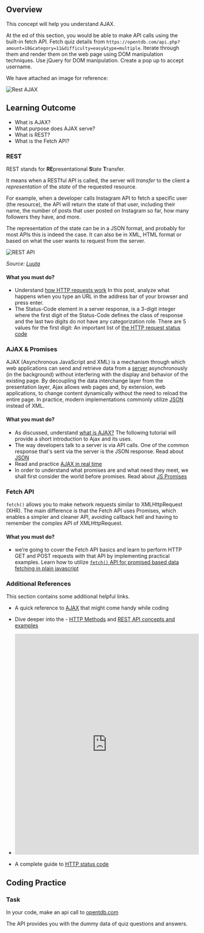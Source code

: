 ## Overview

This concept will help you understand AJAX.

At the ed of this section, you would be able to make API calls using the built-in fetch API. Fetch quiz details from `https://opentdb.com/api.php?amount=10&category=11&difficulty=easy&type=multiple`. Iterate through them and render them on the web page using DOM manipulation techniques. Use jQuery for DOM manipulation. Create a pop up to accept username.

We have attached an image for reference:

![Rest AJAX](https://raw.githubusercontent.com/greyatom-school/the-minerva-project/master/FEWD/sprint_3/2.%20Ajax%20and%20DOM%20Events/rest_ajax/fetch.png)

## Learning Outcome

- What is AJAX?
- What purpose does AJAX serve?
- What is REST?
- What is the Fetch API?

### REST

REST stands for **RE**presentational **S**tate **T**ransfer.

It means when a RESTful API is called, the server will _transfer_ to the client a _representation_ of the _state_ of the requested resource.

For example, when a developer calls Instagram API to fetch a specific user (the resource), the API will return the state of that user, including their name, the number of posts that user posted on Instagram so far, how many followers they have, and more.

The representation of the state can be in a JSON format, and probably for most APIs this is indeed the case. It can also be in XML, HTML format or based on what the user wants to request from the server.

![REST API](https://raw.githubusercontent.com/greyatom-school/the-minerva-project/master/FEWD/sprint_3/2.%20Ajax%20and%20DOM%20Events/images/rest-api.jpg)

*Source: [Luuta](https://luutaa.com/services/api-development/)*

#### What you must do?

- Understand [how HTTP requests work](https://flaviocopes.com/http-request/) In this post, analyze what happens when you type an URL in the address bar of your browser and press enter.
- The Status-Code element in a server response, is a 3-digit integer where the first digit of the Status-Code defines the class of response and the last two digits do not have any categorization role. There are 5 values for the first digit: An important list of [the HTTP request status code](https://www.tutorialspoint.com/http/http_status_codes.htm)

### AJAX & Promises

AJAX (Asynchronous JavaScript and XML) is a mechanism through which web applications can send and retrieve data from a [server](https://en.wikipedia.org/wiki/Web_server "Web server") asynchronously (in the background) without interfering with the display and behavior of the existing page. By decoupling the data interchange layer from the presentation layer, Ajax allows web pages and, by extension, web applications, to change content dynamically without the need to reload the entire page. In practice, modern implementations commonly utilize [JSON](https://en.wikipedia.org/wiki/JSON "JSON") instead of XML.

#### What you must do?

- As discussed, understand [what is AJAX?](https://www.geeksforgeeks.org/ajax-introduction/) The following tutorial will provide a short introduction to Ajax and its uses.
- The way developers talk to a server is via API calls. One of the common response that's sent via the server is the JSON response. Read about [JSON](https://www.copterlabs.com/json-what-it-is-how-it-works-how-to-use-it/)
- Read and practice [AJAX in real time](https://gomakethings.com/ajax-and-apis-with-vanilla-javascript/)
- In order to understand what promises are and what need they meet, we shall first consider the world before promises. Read about [JS Promises](https://www.macadamian.com/learn/javascript-promises-explained/)

### Fetch API

`fetch()` allows you to make network requests similar to XMLHttpRequest (XHR). The main difference is that the Fetch API uses Promises, which enables a simpler and cleaner API, avoiding callback hell and having to remember the complex API of XMLHttpRequest.

#### What you must do?

- we’re going to cover the Fetch API basics and learn to perform HTTP GET and POST requests with that API by implementing practical examples. Learn how to utilize [`fetch()` API for promised based data fetching in plain javascript](https://codingthesmartway.com/fetch-api-introduction-to-promised-based-data-fetching-in-plain-javascript/)

### Additional References

This section contains some additional helpful links.

- A quick reference to [AJAX](https://developer.mozilla.org/en-US/docs/Web/Guide/AJAX/Getting_Started) that might come handy while coding
- Dive deeper into the - [HTTP Methods](https://restfulapi.net/http-methods/) and [REST API concepts and examples](https://www.youtube.com/watch?v=7YcW25PHnAA)

- <iframe width="500" height="600" src="https://www.youtube.com/embed/7YcW25PHnAA" frameborder="0" allow="accelerometer; autoplay; encrypted-media; gyroscope; picture-in-picture" allowfullscreen></iframe>


- A complete guide to [HTTP status code](https://www.restapitutorial.com/httpstatuscodes.html)



## Coding Practice


### Task 

In your code, make an api call to [opentdb.com](https://opentdb.com/api.php?amount=10&category=11&difficulty=easy&type=multiple)

The API provides you with the dummy data of quiz questions and answers.
